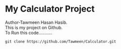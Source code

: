 # My Calculator Project
Author-Tawmeen Hasan Hasib.
<br>
This is my project on Github.
<br>
To Run this code...........

`git clone https://github.com/Tawmeen/Calculator.git`
